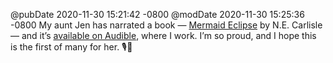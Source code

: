 @pubDate 2020-11-30 15:21:42 -0800
@modDate 2020-11-30 15:25:36 -0800
My aunt Jen has narrated a book — <u>Mermaid Eclipse</u> by N.E. Carlisle — and it’s [available on Audible](https://www.audible.com/pd/Mermaid-Eclipse-Audiobook/B08NXTV5DK), where I work. I’m so proud, and I hope this is the first of many for her. 🎙🎉
